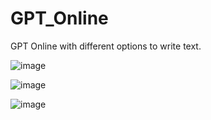 # GPT_Online
GPT Online with different options to write text.

![image](https://github.com/MoalikhanM/GPT_Online/assets/18111780/e58c2747-5376-49e4-9071-3074991f59b3)


![image](https://github.com/MoalikhanM/GPT_Online/assets/18111780/ec851f40-9109-4af3-8f22-b24318be32ec)


![image](https://github.com/MoalikhanM/GPT_Online/assets/18111780/ca7471f8-bbad-4d3b-b132-6822c28b29c2)
